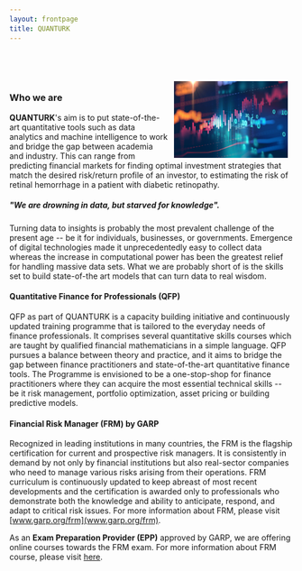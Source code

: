 ```yaml
---
layout: frontpage
title: QUANTURK
---
```


<br><br><br>
<img src="figures/front.jpg" width="40%" alt="Site logo" align = "right" style="margin:3px 10px">

### Who we are

**QUANTURK**'s aim is to put state-of-the-art quantitative tools such as data analytics and machine intelligence to work and bridge the gap between academia and industry. This can range from predicting financial markets for finding optimal investment strategies that match the desired risk/return profile of an investor, to estimating the risk of retinal hemorrhage in a patient with diabetic retinopathy. 

##### "*We are drowning in data, but starved for knowledge*".

Turning data to insights is probably the most prevalent challenge of the present age -- be it for individuals, businesses, or governments. Emergence of digital technologies made it unprecedentedly easy to collect data whereas the increase in computational power has been the greatest relief for handling massive data sets. What we are probably short of is the skills set to build state-of-the art models that can turn data to real wisdom.

#### Quantitative Finance for Professionals (QFP)

QFP as part of QUANTURK is a capacity building initiative and continuously updated training programme that is tailored to the everyday needs of finance professionals. It comprises several quantitative skills courses which are taught by qualified financial mathematicians in a simple language. QFP pursues a balance between theory and practice, and it aims to bridge the gap between finance practitioners and state-of-the-art quantitative finance tools. The Programme is envisioned to be a one-stop-shop for finance practitioners where they can acquire the most essential technical skills -- be it risk management, portfolio optimization, asset pricing or building predictive models.

#### Financial Risk Manager (FRM) by GARP

Recognized in leading institutions in many countries, the FRM is the flagship certification for current and prospective risk managers. It is consistently in demand by not only by financial institutions but also real-sector companies who need to manage various risks arising from their operations. FRM curriculum is continuously updated to keep abreast of most recent developments and the certification is awarded only to professionals who demonstrate both the knowledge and ability to anticipate, respond, and adapt to critical risk issues. For more information about FRM, please visit [www.garp.org/frm](www.garp.org/frm).

As an **Exam Preparation Provider (EPP)** approved by GARP, we are offering online courses towards the FRM exam. For more information about FRM course, please visit [here](https://quanturk.github.io/pages/frm.html).



